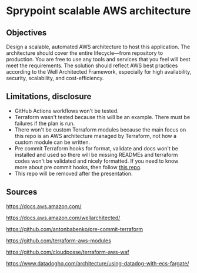 # Sprypoint scalable AWS architecture

## Objectives
Design a scalable, automated AWS architecture to host this application. The architecture should cover the entire lifecycle—from repository to production. You are free to use any tools and services that you feel will best meet the requirements. The solution should reflect AWS best practices according to the Well Architected Framework, especially for high availability, security, scalability, and cost-efficiency.

## Limitations, disclosure
* GitHub Actions workflows won't be tested.
* Terraform wasn't tested because this will be an example. There must be failures if the plan is run.
* There won't be custom Terraform modules because the main focus on this repo is an AWS architecture managed by Terraform, not how a custom module can be written.
* Pre commit Terraform hooks for format, validate and docs won't be installed and used so there will be missing READMEs and terraform codes won't be validated and nicely formatted. If you need to know more about pre commit hooks, then follow [this repo](https://github.com/antonbabenko/pre-commit-terraform).
* This repo will be removed after the presentation.

## Sources
https://docs.aws.amazon.com/

https://docs.aws.amazon.com/wellarchitected/

https://github.com/antonbabenko/pre-commit-terraform

https://github.com/terraform-aws-modules

https://github.com/cloudposse/terraform-aws-waf

https://www.datadoghq.com/architecture/using-datadog-with-ecs-fargate/